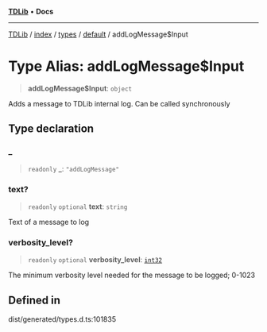 [**TDLib**](../../../../../../README.md) • **Docs**

***

[TDLib](../../../../../../modules.md) / [index](../../../../../README.md) / [types](../../../README.md) / [default](../README.md) / addLogMessage$Input

# Type Alias: addLogMessage$Input

> **addLogMessage$Input**: `object`

Adds a message to TDLib internal log. Can be called synchronously

## Type declaration

### \_

> `readonly` **\_**: `"addLogMessage"`

### text?

> `readonly` `optional` **text**: `string`

Text of a message to log

### verbosity\_level?

> `readonly` `optional` **verbosity\_level**: [`int32`](int32-1.md)

The minimum verbosity level needed for the message to be logged; 0-1023

## Defined in

dist/generated/types.d.ts:101835
